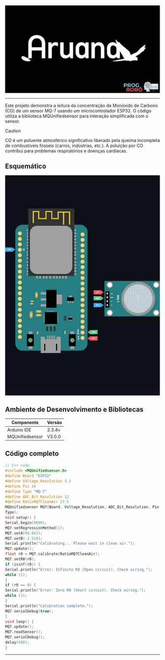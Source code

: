 ![BannerProject](https://raw.githubusercontent.com/POGROBO-UNILAB/Esp32-and-MQ-7/refs/heads/main/img/banner.jpg)

---

Este projeto demonstra a leitura da concentração de Monóxido de Carbono (CO) de um sensor MQ-7 usando um microcontrolador ESP32. O código utiliza a biblioteca MQUnifiedsensor para interação simplificada com o sensor.

> [!CAUTION]
> CO é um poluente atmosférico significativo liberado pela queima incompleta de combustíveis fósseis (carros, indústrias, etc.). A poluição por CO contribui para problemas respiratórios e doenças cardíacas. 

## Esquemático

![BannerProject](https://raw.githubusercontent.com/POGROBO-UNILAB/Esp32-and-MQ-7/refs/heads/main/img/esquematico.jpg)

## Ambiente de Desenvolvimento e Bibliotecas

| Componente  |  Versão      |
|-------------|--------------|
| Arduino IDE | 2.3.4v       |
| MQUnifiedsensor | V3.0.0   | 

## Código completo

```cpp
// C++ code
#include <MQUnifiedsensor.h>
#define Board "ESP32"
#define Voltage_Resolution 3.3
#define Pin 34
#define Type "MQ-7"
#define ADC_Bit_Resolution 12
#define RatioMQ7CleanAir 27.5
MQUnifiedsensor MQ7(Board, Voltage_Resolution, ADC_Bit_Resolution, Pin,
Type);
void setup() {
Serial.begin(9600);
MQ7.setRegressionMethod(1);
MQ7.setA(99.042);
MQ7.setB(-1.518);
Serial.println("Calibrating... Please wait in clean air.");
MQ7.update();
float r0 = MQ7.calibrate(RatioMQ7CleanAir);
MQ7.setR0(r0);
if (isinf(r0)) {
Serial.println("Error: Infinite R0 (Open circuit). Check wiring.");
while (1);
}
if (r0 == 0) {
Serial.println("Error: Zero R0 (Short circuit). Check wiring.");
while (1);
}
Serial.println("Calibration complete.");
MQ7.serialDebug(true);
}
void loop() {
MQ7.update();
MQ7.readSensor();
MQ7.serialDebug();
delay(500);
}
```
---
